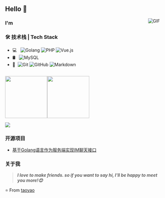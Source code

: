 ## Hello 👋
<img align="right" alt="GIF" src="https://raw.githubusercontent.com/JoeyBling/JoeyBling/master/pic/pusheencode.gif" />

### I'm 

### 🛠 技术栈 | Tech Stack

- 💻 &#160; ![Golang](https://img.shields.io/badge/-Golang-333333?style=flat&logo=Glang&logoColor=007396)
![PHP](https://img.shields.io/badge/-PHP-333333?style=flat&logo=PHP&logoColor=FCC624)
![Vue.js](https://img.shields.io/badge/-VueJS-333333?style=flat&logo=Vue.js)
- 🛢 &#160; ![MySQL](https://img.shields.io/badge/-MySQL-333333?style=flat&logo=mysql)
- 🔧 &#160;![Git](https://img.shields.io/badge/-Git-333333?style=flat&logo=git)
![GitHub](https://img.shields.io/badge/-GitHub-333333?style=flat&logo=github)
![Markdown](https://img.shields.io/badge/-Markdown-333333?style=flat&logo=markdown)

<!--
Welcome, You are my [![Visitor Count](https://profile-counter.glitch.me/all-smile/count.svg)](https://taoyao-code.github.io/taoyao-code/) visitor, Thank You!🎉🎉
-->
## 
<span><img src="https://github-readme-stats.vercel.app/api/top-langs/?username=taoyao-code&layout=compact" height="137px" /></span><span><img height="137px" src="https://github-readme-stats.vercel.app/api?username=taoyao-code&hide_title=true&hide_border=true&show_icons=trueline_height=21&text_color=000&icon_color=000&bg_color=0,ea6161,ffc64d,fffc4d,52fa5a&theme=graywhite" /> </span>

<div align=""> <img src="https://github-readme-streak-stats.herokuapp.com/?user=taoyao-code" /> </div>

### 开源项目
- [基于Golang语言作为服务端实现IM聊天接口](https://github.com/taoyao-code/Go-im)

### 关于我


> ***I love to make friends. so if you want to say hi, I'll be happy to meet you more!😊***

⭐️ From [taoyao](https://github.com/taoyao-code/)
